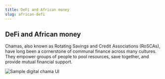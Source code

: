 ```yaml
---
title: DeFi and African money
slug: african-defi
---
```


## DeFi and African money

Chamas, also known as Rotating Savings and Credit Associations (RoSCAs), have long been a cornerstone of communal finance across many cultures. They empower groups of people to pool resources, save together, and provide mutual financial support.

![Sample digital chama UI](/images/roscas.png)

